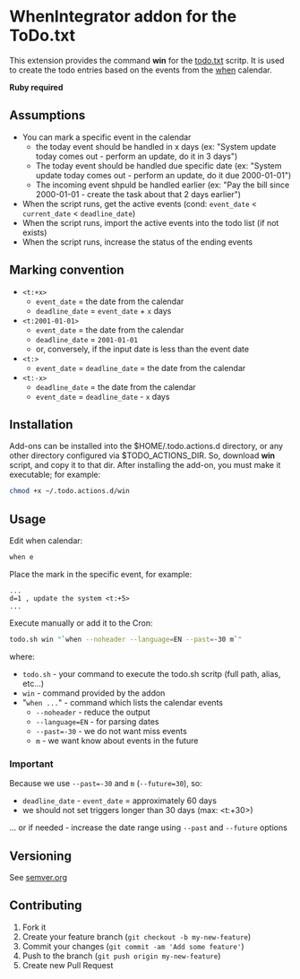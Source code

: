 # WhenIntegrator addon for the ToDo.txt

This extension provides the command **win** for the [todo.txt][todotxt] scritp.
It is used to create the todo entries based on the events from the [when][when]
calendar.

**Ruby required**

## Assumptions

* You can mark a specific event in the calendar
  * the today event should be handled in x days (ex: "System update today
    comes out - perform an update, do it in 3 days")
  * The today event should be handled due specific date (ex: "System
    update today comes out - perform an update, do it due 2000-01-01")
  * The incoming event shpuld be handled earlier (ex: "Pay the bill since
    2000-01-01 - create the task about that 2 days earlier")
* When the script runs, get the active events (cond: `event_date` &lt;
  `current_date` &lt; `deadline_date`)
* When the script runs, import the active events into the todo list (if not exists)
* When the script runs, increase the status of the ending events

## Marking convention

* `<t:+x>`
  * `event_date` = the date from the calendar
  * `deadline_date` = `event_date` + `x` days
* `<t:2001-01-01>`
  * `event_date` = the date from the calendar
  * `deadline_date` = `2001-01-01`
  * or, conversely, if the input date is less than the event date
* `<t:>`
  * `event_date` = `deadline_date` = the date from the calendar
* `<t:-x>`
  * `deadline_date` = the date from the calendar
  * `event_date` = `deadline_date` - `x` days

## Installation

Add-ons can be installed into the $HOME/.todo.actions.d directory, or any other
directory configured via $TODO_ACTIONS_DIR.
So, download **win** script, and copy it to that dir.
After installing the add-on, you must make it executable; for example:

```bash
chmod +x ~/.todo.actions.d/win
```

## Usage

Edit when calendar:

```bash
when e
```

Place the mark in the specific event, for example:

```
...
d=1 , update the system <t:+5>
...
```

Execute manually or add it to the Cron:

```bash
todo.sh win "`when --noheader --language=EN --past=-30 m`"
```

where:
* `todo.sh` - your command to execute the todo.sh scritp (full path, alias, etc...)
* `win` - command provided by the addon
* "`when ...`" - command which lists the calendar events
  * `--noheader` - reduce the output
  * `--language=EN` - for parsing dates
  * `--past=-30` - we do not want miss events
  * `m` - we want know about events in the future

### Important

Because we use `--past=-30` and `m` (`--future=30`), so:
* `deadline_date` - `event_date` = approximately 60 days
* we should not set triggers longer than 30 days (max: &lt;t:+30&gt;)

... or if needed - increase the date range using `--past` and `--future` options

## Versioning

See [semver.org][semver]

## Contributing

1. Fork it
2. Create your feature branch (`git checkout -b my-new-feature`)
3. Commit your changes (`git commit -am 'Add some feature'`)
4. Push to the branch (`git push origin my-new-feature`)
5. Create new Pull Request

[todotxt]: https://github.com/ginatrapani/todo.txt-cli
[when]: http://www.lightandmatter.com/when/when.html
[semver]: http://semver.org/
